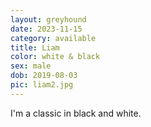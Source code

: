 ```yaml
---
layout: greyhound
date: 2023-11-15
category: available
title: Liam
color: white & black
sex: male
dob: 2019-08-03
pic: liam2.jpg
---
```

I'm a classic in black and white.
